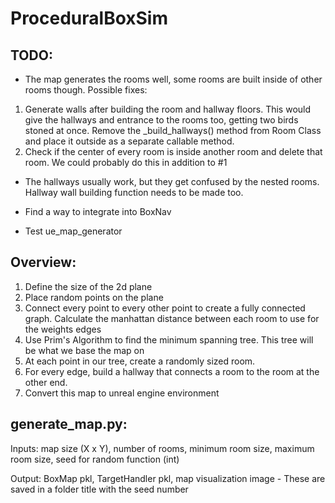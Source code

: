 # ProceduralBoxSim


## TODO:


- The map generates the rooms well, some rooms are built inside of other rooms though. Possible fixes:
1. Generate walls after building the room and hallway floors. This would give the hallways and entrance to the rooms too, getting two birds stoned at once. Remove the _build_hallways() method from Room Class and place it outside as a separate callable method.
2. Check if the center of every room is inside another room and delete that room. We could probably do this in addition to #1

- The hallways usually work, but they get confused by the nested rooms. Hallway wall building function needs to be made too.

- Find a way to integrate into BoxNav

- Test ue_map_generator
  
## Overview:
1. Define the size of the 2d plane
2. Place random points on the plane
3. Connect every point to every other point to create a fully connected graph. Calculate the manhattan distance between each room to use for the weights edges
4. Use Prim's Algorithm to find the minimum spanning tree. This tree will be what we base the map on
5. At each point in our tree, create a randomly sized room.
6. For every edge, build a hallway that connects a room to the room at the other end.
7. Convert this map to unreal engine environment


## generate_map.py:
Inputs: map size (X x Y), number of rooms, minimum room size, maximum room size, seed for random function (int)

Output: BoxMap pkl, TargetHandler pkl, map visualization image - These are saved in a folder title with the seed number
